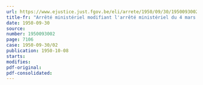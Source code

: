 ```yaml
---
url: https://www.ejustice.just.fgov.be/eli/arrete/1950/09/30/1950093002/justel
title-fr: "Arrêté ministériel modifiant l'arrêté ministériel du 4 mars 1927"
date: 1950-09-30
source:
number: 1950093002
page: 7106
case: 1950-09-30/02
publication: 1950-10-08
starts:
modifies:
pdf-original:
pdf-consolidated:
---
```


